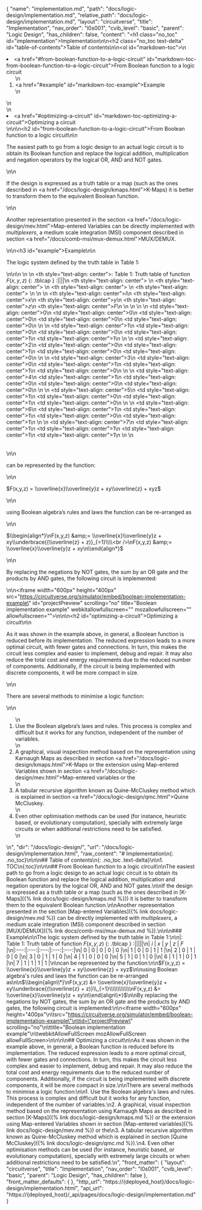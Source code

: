 {
  "name": "implementation.md",
  "path": "docs/logic-design/implementation.md",
  "relative_path": "docs/logic-design/implementation.md",
  "layout": "circuitverse",
  "title": "Implementation",
  "nav_order": "l0s001",
  "cvib_level": "basic",
  "parent": "Logic Design",
  "has_children": false,
  "content": "<h1 class=\"no_toc\" id=\"implementation\">Implementation</h1>\n\n<h2 class=\"no_toc text-delta\" id=\"table-of-contents\">Table of contents</h2>\n\n<ol id=\"markdown-toc\">\n  <li><a href=\"#from-boolean-function-to-a-logic-circuit\" id=\"markdown-toc-from-boolean-function-to-a-logic-circuit\">From Boolean function to a logic circuit</a>    <ol>\n      <li><a href=\"#example\" id=\"markdown-toc-example\">Example</a></li>\n    </ol>\n  </li>\n  <li><a href=\"#optimizing-a-circuit\" id=\"markdown-toc-optimizing-a-circuit\">Optimizing a circuit</a></li>\n</ol>\n\n<h2 id=\"from-boolean-function-to-a-logic-circuit\">From Boolean function to a logic circuit</h2>\n\n<p>The easiest path to go from a logic design to an actual logic circuit is to obtain its Boolean function and replace the logical addition, multiplication and negation operators by the logical OR, AND and NOT gates.</p>\n\n<p>If the design is expressed as a truth table or a map (such as the ones described in <a href=\"/docs/logic-design/kmaps.html\">K-Maps</a>) it is better to transform them to the equivalent Boolean function.</p>\n\n<p>Another representation presented in the section <a href=\"/docs/logic-design/mev.html\">Map-entered Variables</a> can be directly implemented with <em>multiplexers</em>, a medium scale integration (MSI) component described in section <a href=\"/docs/comb-msi/mux-demux.html\">MUX/DEMUX</a>.</p>\n\n<h3 id=\"example\">Example</h3>\n\n<p>The logic system defined by the truth table in Table 1:</p>\n\n<table>\n  <thead>\n    <tr>\n      <th style=\"text-align: center\">: Table 1: Truth table of function $F(x,y,z)$  {: .tblcap } :||||</th>\n      <th style=\"text-align: center\"> </th>\n      <th style=\"text-align: center\"> </th>\n      <th style=\"text-align: center\"> </th>\n      <th style=\"text-align: center\"> </th>\n    </tr>\n    <tr>\n      <th style=\"text-align: center\">$i$</th>\n      <th style=\"text-align: center\">$x$</th>\n      <th style=\"text-align: center\">$y$</th>\n      <th style=\"text-align: center\">$z$</th>\n      <th style=\"text-align: center\">$F$</th>\n    </tr>\n  </thead>\n  <tbody>\n    <tr>\n      <td style=\"text-align: center\">0</td>\n      <td style=\"text-align: center\">0</td>\n      <td style=\"text-align: center\">0</td>\n      <td style=\"text-align: center\">0</td>\n      <td style=\"text-align: center\">0</td>\n    </tr>\n    <tr>\n      <td style=\"text-align: center\">1</td>\n      <td style=\"text-align: center\">0</td>\n      <td style=\"text-align: center\">0</td>\n      <td style=\"text-align: center\">1</td>\n      <td style=\"text-align: center\">1</td>\n    </tr>\n    <tr>\n      <td style=\"text-align: center\">2</td>\n      <td style=\"text-align: center\">0</td>\n      <td style=\"text-align: center\">1</td>\n      <td style=\"text-align: center\">0</td>\n      <td style=\"text-align: center\">0</td>\n    </tr>\n    <tr>\n      <td style=\"text-align: center\">3</td>\n      <td style=\"text-align: center\">0</td>\n      <td style=\"text-align: center\">1</td>\n      <td style=\"text-align: center\">1</td>\n      <td style=\"text-align: center\">0</td>\n    </tr>\n    <tr>\n      <td style=\"text-align: center\">4</td>\n      <td style=\"text-align: center\">1</td>\n      <td style=\"text-align: center\">0</td>\n      <td style=\"text-align: center\">0</td>\n      <td style=\"text-align: center\">0</td>\n    </tr>\n    <tr>\n      <td style=\"text-align: center\">5</td>\n      <td style=\"text-align: center\">1</td>\n      <td style=\"text-align: center\">0</td>\n      <td style=\"text-align: center\">1</td>\n      <td style=\"text-align: center\">0</td>\n    </tr>\n    <tr>\n      <td style=\"text-align: center\">6</td>\n      <td style=\"text-align: center\">1</td>\n      <td style=\"text-align: center\">1</td>\n      <td style=\"text-align: center\">0</td>\n      <td style=\"text-align: center\">1</td>\n    </tr>\n    <tr>\n      <td style=\"text-align: center\">7</td>\n      <td style=\"text-align: center\">1</td>\n      <td style=\"text-align: center\">1</td>\n      <td style=\"text-align: center\">1</td>\n      <td style=\"text-align: center\">1</td>\n    </tr>\n  </tbody>\n</table>\n\n<p>can be represented by the function:</p>\n\n<p>$F(x,y,z) = \\overline{x}\\overline{y}z + xy\\overline{z} + xyz$</p>\n\n<p>using Boolean algebra’s rules and laws the function can be re-arranged as</p>\n\n<p>$\\begin{align*}\nF(x,y,z) &amp;= \\overline{x}\\overline{y}z + xy\\underbrace{(\\overline{z} + z)}_{=1}\\\\<br />\nF(x,y,z) &amp;= \\overline{x}\\overline{y}z + xy\n\\end{align*}$</p>\n\n<p>By replacing the negations by NOT gates, the sum by an OR gate and the products by AND gates, the following circuit is implemented:</p>\n\n<iframe width=\"600px\" height=\"400px\" src=\"https://circuitverse.org/simulator/embed/boolean-implementation-example\" id=\"projectPreview\" scrolling=\"no\" title=\"Boolean implementation example\" webkitallowfullscreen=\"\" mozallowfullscreen=\"\" allowfullscreen=\"\">\n</iframe>\n\n<h2 id=\"optimizing-a-circuit\">Optimizing a circuit</h2>\n\n<p>As it was shown in the example above, in general, a Boolean function is reduced before its implementation. The reduced expression leads to a more optimal circuit, with fewer gates and connections. In turn, this makes the circuit less complex and easier to implement, debug and repair. It may also reduce the total cost and energy requirements due to the reduced number of components. Additionally, if the circuit is being implemented with discrete components, it will be more compact in size.</p>\n\n<p>There are several methods to minimise a logic function:</p>\n\n<ol>\n  <li>Use the Boolean algebra’s laws and rules. This process is complex and difficult but it works for any function, independent of the number of variables.</li>\n  <li>A graphical, visual inspection method based on the representation using Karnaugh Maps as described in section <a href=\"/docs/logic-design/kmaps.html\">K-Maps</a> or the extension using Map-entered Variables shown in section <a href=\"/docs/logic-design/mev.html\">Map-entered variables</a> or the</li>\n  <li>A tabular recursive algorithm known as Quine-McCluskey method which is explained in section <a href=\"/docs/logic-design/qmc.html\">Quine McCluskey</a>.</li>\n  <li>Even other optimisation methods can be used (for instance, heuristic based, or evolutionary computation), specially with extremely large circuits or when additional restrictions need to be satisfied.</li>\n</ol>\n",
  "dir": "/docs/logic-design/",
  "url": "/docs/logic-design/implementation.html",
  "raw_content": "# Implementation\n{: .no_toc}\n\n\n## Table of contents\n{: .no_toc .text-delta}\n\n1. TOC\n{:toc}\n\n\n## From Boolean function to a logic circuit\n\nThe easiest path to go from a logic design to an actual logic circuit is to obtain its Boolean function and replace the logical addition, multiplication and negation operators by the logical OR, AND and NOT gates.\n\nIf the design is expressed as a truth table or a map (such as the ones described in [K-Maps]({% link docs/logic-design/kmaps.md %})) it is better to transform them to the equivalent Boolean function.\n\nAnother representation presented in the section [Map-entered Variables]({% link docs/logic-design/mev.md %}) can be directly implemented with *multiplexers*, a medium scale integration (MSI) component described in section [MUX/DEMUX]({% link docs/comb-msi/mux-demux.md %}).\n\n\n### Example\n\nThe logic system defined by the truth table in Table 1:\n\n|: Table 1: Truth table of function $F(x,y,z)$  {: .tblcap } :|||||\n| $i$ | $x$ | $y$ | $z$ | $F$ |\n|:---:|:---:|:---:|:---:|:---:|\n|  0  |  0  |  0  |  0  |  0  |\n|  1  |  0  |  0  |  1  |  1  |\n|  2  |  0  |  1  |  0  |  0  |\n|  3  |  0  |  1  |  1  |  0  |\n|  4  |  1  |  0  |  0  |  0  |\n|  5  |  1  |  0  |  1  |  0  |\n|  6  |  1  |  1  |  0  |  1  |\n|  7  |  1  |  1  |  1  |  1  |\n\ncan be represented by the function:\n\n$F(x,y,z) = \\overline{x}\\overline{y}z + xy\\overline{z} + xyz$\n\nusing Boolean algebra's rules and laws the function can be re-arranged as\n\n$\\begin{align\\*}\nF(x,y,z) &= \\overline{x}\\overline{y}z + xy\\underbrace{(\\overline{z} + z)}\\_{=1}\\\\\\\\\\\\\nF(x,y,z) &= \\overline{x}\\overline{y}z + xy\n\\end{align\\*}$\n\nBy replacing the negations by NOT gates, the sum by an OR gate and the products by AND gates, the following circuit is implemented:\n\n<iframe width=\"600px\" height=\"400px\"\n\tsrc=\"https://circuitverse.org/simulator/embed/boolean-implementation-example\"\n\tid=\"projectPreview\" scrolling=\"no\"\n\ttitle=\"Boolean implementation example\"\n\twebkitAllowFullScreen mozAllowFullScreen allowFullScreen>\n</iframe>\n\n\n## Optimizing a circuit\n\nAs it was shown in the example above, in general, a Boolean function is reduced before its implementation. The reduced expression leads to a more optimal circuit, with fewer gates and connections. In turn, this makes the circuit less complex and easier to implement, debug and repair. It may also reduce the total cost and energy requirements due to the reduced number of components. Additionally, if the circuit is being implemented with discrete components, it will be more compact in size.\n\nThere are several methods to minimise a logic function:\n\n1.  Use the Boolean algebra's laws and rules. This process is complex and difficult but it works for any function, independent of the number of variables.\n2.  A graphical, visual inspection method based on the representation using Karnaugh Maps as described in section [K-Maps]({% link docs/logic-design/kmaps.md %}) or the extension using Map-entered Variables shown in section [Map-entered variables]({% link docs/logic-design/mev.md %}) or the\n3.  A tabular recursive algorithm known as Quine-McCluskey method which is explained in section [Quine McCluskey]({% link docs/logic-design/qmc.md %}).\n4.  Even other optimisation methods can be used (for instance, heuristic based, or evolutionary computation), specially with extremely large circuits or when additional restrictions need to be satisfied.\n",
  "front_matter": {
    "layout": "circuitverse",
    "title": "Implementation",
    "nav_order": "l0s001",
    "cvib_level": "basic",
    "parent": "Logic Design",
    "has_children": false
  },
  "front_matter_defaults": {
  },
  "http_url": "https://{deployed_host}/docs/logic-design/implementation.html",
  "api_url": "https://{deployed_host}/_api/pages/docs/logic-design/implementation.md"
}